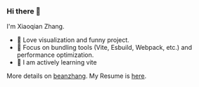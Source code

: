 ### Hi there 👋

I'm Xiaoqian Zhang.

- 🍭 Love visualization and funny project.
- 🎃 Focus on bundling tools (Vite, Esbuild, Webpack, etc.) and performance optimization.
- 🍣 I am actively learning vite

More details on [beanzhang](https://zhangxiaoqian.me). My Resume is [here](https://resume.zhangxiaoqian.me).

